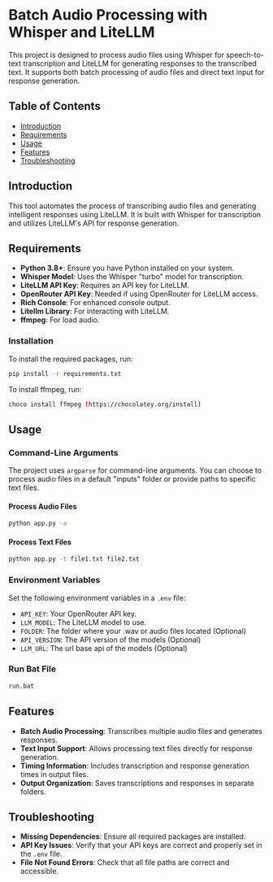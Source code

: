# Batch Audio Processing with Whisper and LiteLLM

This project is designed to process audio files using Whisper for speech-to-text transcription and LiteLLM for generating responses to the transcribed text. It supports both batch processing of audio files and direct text input for response generation.

## Table of Contents

- [Introduction](#introduction)
- [Requirements](#requirements)
- [Usage](#usage)
- [Features](#features)
- [Troubleshooting](#troubleshooting)

## Introduction

This tool automates the process of transcribing audio files and generating intelligent responses using LiteLLM. It is built with Whisper for transcription and utilizes LiteLLM's API for response generation.

## Requirements

- **Python 3.8+**: Ensure you have Python installed on your system.
- **Whisper Model**: Uses the Whisper "turbo" model for transcription.
- **LiteLLM API Key**: Requires an API key for LiteLLM.
- **OpenRouter API Key**: Needed if using OpenRouter for LiteLLM access.
- **Rich Console**: For enhanced console output.
- **Litellm Library**: For interacting with LiteLLM.
- **ffmpeg**: For load audio.

### Installation

To install the required packages, run:

```bash
pip install -r requirements.txt
```

To install ffmpeg, run:
```bash
choco install ffmpeg (https://chocolatey.org/install)
```

## Usage

### Command-Line Arguments

The project uses `argparse` for command-line arguments. You can choose to process audio files in a default "inputs" folder or provide paths to specific text files.

#### Process Audio Files

```bash
python app.py -a
```

#### Process Text Files

```bash
python app.py -t file1.txt file2.txt
```

### Environment Variables

Set the following environment variables in a `.env` file:

- `API_KEY`: Your OpenRouter API key.
- `LLM_MODEL`: The LiteLLM model to use.
- `FOLDER`: The folder where your .wav or audio files located (Optional)
- `API_VERSION`: The API version of the models (Optional)
- `LLM_URL`: The url base api of the models (Optional)

### Run Bat File
```bash
run.bat
```

## Features

- **Batch Audio Processing**: Transcribes multiple audio files and generates responses.
- **Text Input Support**: Allows processing text files directly for response generation.
- **Timing Information**: Includes transcription and response generation times in output files.
- **Output Organization**: Saves transcriptions and responses in separate folders.

## Troubleshooting

- **Missing Dependencies**: Ensure all required packages are installed.
- **API Key Issues**: Verify that your API keys are correct and properly set in the `.env` file.
- **File Not Found Errors**: Check that all file paths are correct and accessible.
